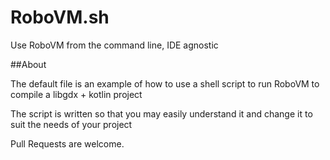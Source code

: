 RoboVM.sh
=========

Use RoboVM from the command line, IDE agnostic

##About

The default file is an example of how to use a shell script to run RoboVM to compile a libgdx + kotlin project

The script is written so that you may easily understand it and change it to suit the needs of your project

Pull Requests are welcome.